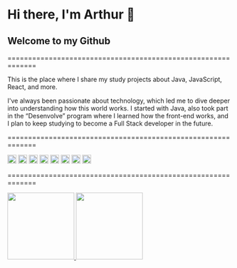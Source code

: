 # Hi there, I'm Arthur :call_me_hand:

## Welcome to my Github 

=============================================================

This is the place where I share my study projects about Java, JavaScript, React, and more.

I've always been passionate about technology, which led me to dive deeper into understanding how this world works. I started with Java, also took part in the “Desenvolve” program where I learned how the front-end works, and I plan to keep studying to become a Full Stack developer in the future.

=============================================================

<code><img height="20" src="https://img.shields.io/badge/Java-ED8B00?style=for-the-badge&logo=java&logoColor=white"></code>
<code><img height="20" src="https://img.shields.io/badge/Spring-6DB33F?style=for-the-badge&logo=spring&logoColor=white"></code>
<code><img height="20" src="https://img.shields.io/badge/MySQL-00000F?style=for-the-badge&logo=mysql&logoColor=white"></code>
<code><img height="20" src="https://img.shields.io/badge/Postman-FF6C37?style=for-the-badge&logo=Postman&logoColor=white"></code>
<code><img height="20" src="https://img.shields.io/badge/Git-F05032?style=for-the-badge&logo=git&logoColor=white"></code>
<code><img height="20" src="https://img.shields.io/badge/JavaScript-323330?style=for-the-badge&logo=javascript&logoColor=F7DF1E"></code>
<code><img height="20" src="https://img.shields.io/badge/HTML-239120?style=for-the-badge&logo=html5&logoColor=white"></code>
<code><img height="20" src="https://img.shields.io/badge/CSS-239120?&style=for-the-badge&logo=css3&logoColor=white"></code>

=============================================================

<div>
  <a href="https://github.com/arthurs159">
  <img height="150em" src="https://github-readme-stats.vercel.app/api?username=arthurs159&show_icons=true&theme=default&include_all_commits=true&count_private=true"/>
  <img height="150em" src="https://github-readme-stats.vercel.app/api/top-langs/?username=arthurs159&layout=compact&langs_count=7&theme=default"/>
</div>
